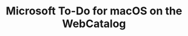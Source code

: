 ---
name: Microsoft To-Do
category: Productivity
title: Microsoft To-Do for macOS on the WebCatalog
key: microsoft-todo
fullUrl: 'https://todo.microsoft.com'
hostname: todo.microsoft.com

---